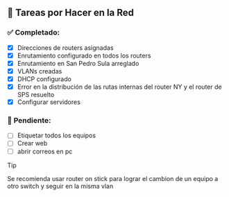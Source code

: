 ## 📌 Tareas por Hacer en la Red  

### ✅ **Completado:**  
- [x] Direcciones de routers asignadas  
- [x] Enrutamiento configurado en todos los routers  
- [x] Enrutamiento en San Pedro Sula arreglado  
- [x] VLANs creadas  
- [x] DHCP configurado  
- [x] Error en la distribución de las rutas internas del router NY y el router de SPS resuelto  
- [x] Configurar servidores
### 🔧 **Pendiente:**    
- [ ] Etiquetar todos los equipos
- [ ] Crear web
- [ ] abrir correos en pc

>[!TIP]
>Se recomienda usar router on stick para lograr el cambion de un equipo a otro switch y seguir en la misma vlan


